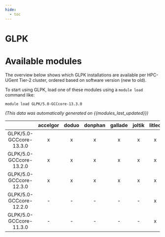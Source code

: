 ```yaml
---
hide:
  - toc
---
```


GLPK
====

# Available modules


The overview below shows which GLPK installations are available per HPC-UGent Tier-2 cluster, ordered based on software version (new to old).

To start using GLPK, load one of these modules using a `module load` command like:

```shell
module load GLPK/5.0-GCCcore-13.3.0
```

*(This data was automatically generated on {{modules_last_updated}})*  

| |accelgor|doduo|donphan|gallade|joltik|litleo|shinx|
| :---: | :---: | :---: | :---: | :---: | :---: | :---: | :---: |
|GLPK/5.0-GCCcore-13.3.0|x|x|x|x|x|x|x|
|GLPK/5.0-GCCcore-13.2.0|x|x|x|x|x|x|x|
|GLPK/5.0-GCCcore-12.3.0|x|x|x|x|x|x|x|
|GLPK/5.0-GCCcore-12.2.0|-|-|-|-|-|x|x|
|GLPK/5.0-GCCcore-11.3.0|-|-|-|-|-|x|x|
